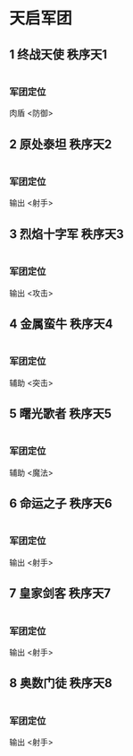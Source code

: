 # 天启军团

## 1 终战天使 秩序天1

<img src="./天1.png" alt="">

### 军团定位
肉盾 <防御>

## 2 原处泰坦 秩序天2

<img src="./天2.png" alt="">

### 军团定位
输出 <射手>

## 3 烈焰十字军 秩序天3

<img src="./天3.png" alt="">

### 军团定位
输出 <攻击> 

## 4 金属蛮牛 秩序天4

<img src="./天4.png" alt="">

### 军团定位
辅助 <突击>

## 5 曙光歌者 秩序天5

<img src="./天5.png" alt=""> 

### 军团定位
辅助 <魔法>

## 6 命运之子 秩序天6

<img src="./天6.png" alt="">

### 军团定位
输出 <射手> 

## 7 皇家剑客 秩序天7

<img src="./天7.png" alt="">

### 军团定位
输出 <射手>

## 8 奥数门徒 秩序天8

<img src="./天8.png" alt="">

### 军团定位
输出 <射手>
